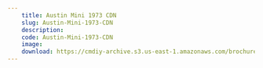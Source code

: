 ```yaml
---
    title: Austin Mini 1973 CDN
    slug: Austin-Mini-1973-CDN
    description:
    code: Austin-Mini-1973-CDN
    image:
    download: https://cmdiy-archive.s3.us-east-1.amazonaws.com/brochures/documents/Austin+Mini+1973+CDN.pdf
---
```

<!-- Content of the page -->

##
        